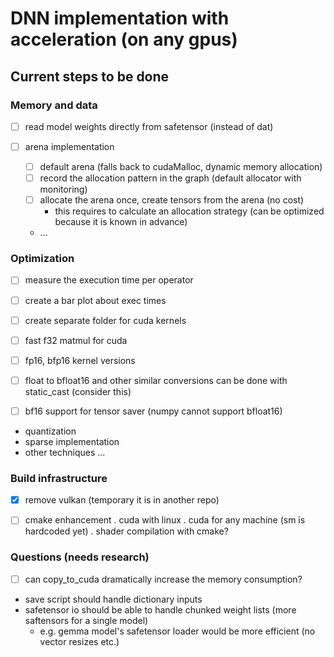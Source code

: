# DNN implementation with acceleration (on any gpus)

## Current steps to be done


### Memory and data

- [ ] read model weights directly from safetensor (instead of dat)

- [ ] arena implementation
    - [ ] default arena (falls back to cudaMalloc, dynamic memory allocation)
	- [ ] record the allocation pattern in the graph (default allocator with monitoring)
	- [ ] allocate the arena once, create tensors from the arena (no cost)
	    - this requires to calculate an allocation strategy (can be optimized because it is known in advance)
	- ...


### Optimization

- [ ] measure the execution time per operator
- [ ] create a bar plot about exec times
- [ ] create separate folder for cuda kernels

- [ ] fast f32 matmul for cuda

- [ ] fp16, bfp16 kernel versions

- [ ] float to bfloat16 and other similar conversions can be done with static_cast (consider this)
- [ ] bf16 support for tensor saver (numpy cannot support bfloat16)


- quantization
- sparse implementation
- other techniques ...


### Build infrastructure

- [x] remove vulkan (temporary it is in another repo)
- [ ] cmake enhancement
    . cuda with linux
	. cuda for any machine (sm is hardcoded yet)
	. shader compilation with cmake?


### Questions (needs research)

- [ ] can copy_to_cuda dramatically increase the memory consumption?


- save script should handle dictionary inputs
- safetensor io should be able to handle chunked weight lists (more saftensors for a single model) 
    - e.g. gemma model's safetensor loader would be more efficient (no vector resizes etc.)
